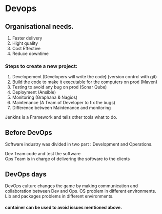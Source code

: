 # Devops
## Organisational needs.
 1. Faster delivery
 2. Hight quality
 3. Cost Effective
 4. Reduce downtime


### Steps to create a new project:

1. Developement (Developers will write the code) (version control with git)
2. Build the code to make it executable for the computers on prod (Maven)
3. Testing to avoid any bug on prod (Sonar Qube)
4. Deployment (Ansible)
5. Monitoring (Graphana & Nagios)
6. Maintenance (A Team of Developer to fix the bugs)
7. Difference between Maintenance and monitoring

Jenkins is a Framework and tells other tools what to do.

## Before DevOps

Software industry was divided in two part : Development and Operations.

Dev Team code and test the software  
Ops Team is in charge of delivering the software to the clients  

## DevOps days

DevOps culture changes the game by making communication and collaboration between Dev and Ops.
OS problem in different environments.
Lib and packages problems in different environments.
#### container can be used to avoid issues mentioned above.